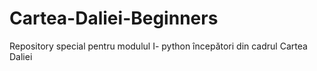 # Cartea-Daliei-Beginners
Repository special pentru modulul I- python începători din cadrul Cartea Daliei
